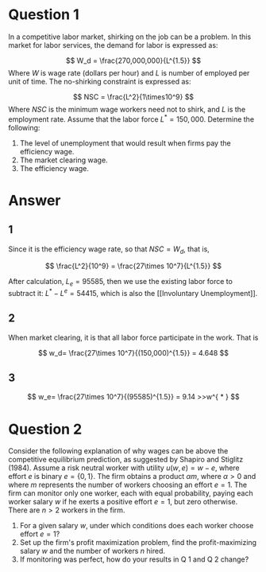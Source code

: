 # Question 1
In a competitive labor market, shirking on the job can be a problem. In this market for labor services, the demand for labor is expressed as:

$$
W_d = \frac{270,000,000}{L^{1.5}}
$$
Where $W$ is wage rate (dollars per hour) and $L$ is number of employed per unit of time. The no-shirking constraint is expressed as:

$$
NSC = \frac{L^2}{1\times10^9}
$$
Where $NSC$ is the minimum wage workers need not to shirk, and $L$ is the employment rate. Assume that the labor force $L^{ * } = 150,000$. Determine the following:

1. The level of unemployment that would result when firms pay the efficiency wage.
2. The market clearing wage.
3. The efficiency wage.

# Answer
## 1

Since it is the efficiency wage rate, so that $NSC = W_d$, that is,

$$
\frac{L^2}{10^9} = \frac{27\times 10^7}{L^{1.5}}
$$

After calculation, $L_e = 95585$, then we use the existing labor force to subtract it: $L^{ * } - L^e = 54415$, which is also the [[Involuntary Unemployment]].

## 2

When market clearing, it is that all labor force participate in the work. That is 

$$
w_d= \frac{27\times 10^7}{(150,000)^{1.5}} = 4.648
$$

## 3

$$
w_e= \frac{27\times 10^7}{(95585)^{1.5}} = 9.14 >>w^{ * }
$$

# Question 2

Consider the following explanation of why wages can be above the competitive equilibrium prediction, as suggested by Shapiro and Stiglitz (1984). Assume a risk neutral worker with utility $u(w,e)=w-e$, where effort $e$ is binary $e=\{0,1\}$. The firm obtains a product $\alpha m$, where $\alpha > 0$ and where $m$ represents the number of workers choosing an effort $e= 1$. The firm can monitor only one worker, each with equal probability, paying each worker salary $w$ if he exerts a positive effort $e=1$, but zero otherwise. There are $n>2$ workers in the firm.

1. For a given salary $w$, under which conditions does each worker choose effort $e=1$?
2. Set up the firm's profit maximization problem, find the profit-maximizing salary $w$ and the number of workers $n$ hired.
3. If monitoring was perfect, how do your results in Q 1 and Q 2 change?




 